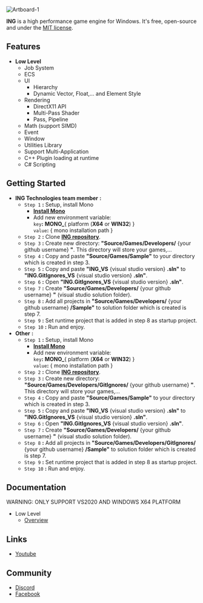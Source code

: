 <img src="https://i.ibb.co/DVtg7j5/Artboard-1.png" alt="Artboard-1" border="0">


**ING** is a high performance game engine for Windows. It's free, open-source and under the [MIT license](https://github.com/INGTechnologies/ING/blob/main/LICENSE).


## Features ##
- **Low Level**
  + Job System
  + ECS
  + UI
    + Hierarchy
    + Dynamic Vector, Float,... and Element Style
  + Rendering
    + DirectX11 API
    + Multi-Pass Shader
    + Pass, Pipeline
  + Math (support SIMD)
  + Event
  + Window
  + Utilities Library
  + Support Multi-Application
  + C++ Plugin loading at runtime
  + C# Scripting


## Getting Started ##
- **ING Technologies team member** **:**
  + `Step 1` **:** Setup, install Mono
    + [**Install Mono**](https://www.mono-project.com/docs/getting-started/install/windows/)
    + Add new environment variable: \
      `key`**:** **MONO_**{ platform (**X64** or **WIN32**) }\
      `value`**:** { mono installation path }
  + `Step 2` **:** Clone [**ING repository**](https://github.com/INGTechnologies/ING).
  + `Step 3` **:** Create new directory: **"Source/Games/Developers/** {your github username} **"**. This directory will store your games,...
  + `Step 4` **:** Copy and paste **"Source/Games/Sample"** to your directory which is created in step 3.
  + `Step 5` **:** Copy and paste **"ING_VS** {visual studio version} **.sln"** to **"ING.GitIgnores_VS** {visual studio version} **.sln"**.
  + `Step 6` **:** Open **"ING.GitIgnores_VS** {visual studio version} **.sln"**.
  + `Step 7` **:** Create **"Source/Games/Developers/** {your github username} **"** (visual studio solution folder).
  + `Step 8` **:** Add all projects in **"Source/Games/Developers/** {your github username} **/Sample"** to solution folder which is created is step 7.
  + `Step 9` **:** Set runtime project that is added in step 8 as startup project.
  + `Step 10` **:** Run and enjoy.
- **Other** **:**
  + `Step 1` **:** Setup, install Mono
    + [**Install Mono**](https://www.mono-project.com/docs/getting-started/install/windows/)
    + Add new environment variable: \
      `key`**:** **MONO_**{ platform (**X64** or **WIN32**) }\
      `value`**:** { mono installation path }
  + `Step 2` **:** Clone [**ING repository**](https://github.com/INGTechnologies/ING).
  + `Step 3` **:** Create new directory: **"Source/Games/Developers/GitIgnores/** {your github username} **"**. This directory will store your games,...
  + `Step 4` **:** Copy and paste **"Source/Games/Sample"** to your directory which is created in step 3.
  + `Step 5` **:** Copy and paste **"ING_VS** {visual studio version} **.sln"** to **"ING.GitIgnores_VS** {visual studio version} **.sln"**.
  + `Step 6` **:** Open **"ING.GitIgnores_VS** {visual studio version} **.sln"**.
  + `Step 7` **:** Create **"Source/Games/Developers/** {your github username} **"** (visual studio solution folder).
  + `Step 8` **:** Add all projects in **"Source/Games/Developers/GitIgnores/** {your github username} **/Sample"** to solution folder which is created is step 7.
  + `Step 9` **:** Set runtime project that is added in step 8 as startup project.
  + `Step 10` **:** Run and enjoy.


## Documentation ##
WARNING: ONLY SUPPORT VS2020 AND WINDOWS X64 PLATFORM
- Low Level
  + [Overview](Documentation/LowLevel/Overview.md)


## Links ##
+ [Youtube](https://www.youtube.com/channel/UCa4_lMxQZJ1B0prRB4w93wA)


## Community
+ [Discord](https://discord.gg/5BYVT6QJkf)
+ [Facebook](https://www.facebook.com/groups/654915242378688)
